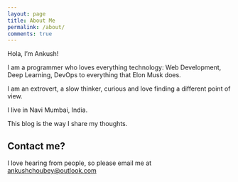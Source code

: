 ```yaml
---
layout: page
title: About Me
permalink: /about/
comments: true
---
```


Hola, I’m Ankush!

I am a programmer who loves everything technology: Web Development, Deep Learning, DevOps to everything that Elon Musk does.

I am an extrovert, a slow thinker, curious and love finding a different point of view.

I live in Navi Mumbai, India.

This blog is the way I share my thoughts.

## Contact me?

I love hearing from people, so please email me at ankushchoubey@outlook.com
